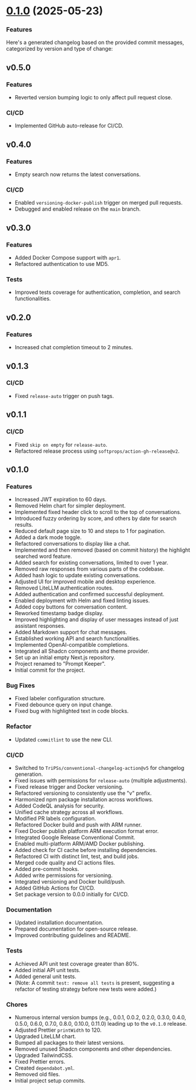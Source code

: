 # [0.1.0](https://github.com/kinorai/prompt-keeper/compare/v0.1.0...v0.1.0) (2025-05-23)


### Features
Here's a generated changelog based on the provided commit messages, categorized by version and type of change:

## v0.5.0

### Features

*   Reverted version bumping logic to only affect pull request close.

### CI/CD

*   Implemented GitHub auto-release for CI/CD.

## v0.4.0

### Features

*   Empty search now returns the latest conversations.

### CI/CD

*   Enabled `versioning-docker-publish` trigger on merged pull requests.
*   Debugged and enabled release on the `main` branch.

## v0.3.0

### Features

*   Added Docker Compose support with `apr1`.
*   Refactored authentication to use MD5.

### Tests

*   Improved tests coverage for authentication, completion, and search functionalities.

## v0.2.0

### Features

*   Increased chat completion timeout to 2 minutes.

## v0.1.3

### CI/CD

*   Fixed `release-auto` trigger on push tags.

## v0.1.1

### CI/CD

*   Fixed `skip on empty` for `release-auto`.
*   Refactored release process using `softprops/action-gh-release@v2`.

## v0.1.0

### Features

*   Increased JWT expiration to 60 days.
*   Removed Helm chart for simpler deployment.
*   Implemented fixed header click to scroll to the top of conversations.
*   Introduced fuzzy ordering by score, and others by date for search results.
*   Reduced default page size to 10 and steps to 1 for pagination.
*   Added a dark mode toggle.
*   Refactored conversations to display like a chat.
*   Implemented and then removed (based on commit history) the highlight searched word feature.
*   Added search for existing conversations, limited to over 1 year.
*   Removed raw responses from various parts of the codebase.
*   Added hash logic to update existing conversations.
*   Adjusted UI for improved mobile and desktop experience.
*   Removed LiteLLM authentication routes.
*   Added authentication and confirmed successful deployment.
*   Enabled deployment with Helm and fixed linting issues.
*   Added copy buttons for conversation content.
*   Reworked timestamp badge display.
*   Improved highlighting and display of user messages instead of just assistant responses.
*   Added Markdown support for chat messages.
*   Established working API and search functionalities.
*   Implemented OpenAI-compatible completions.
*   Integrated all Shadcn components and theme provider.
*   Set up an initial empty Next.js repository.
*   Project renamed to "Prompt Keeper".
*   Initial commit for the project.

### Bug Fixes

*   Fixed labeler configuration structure.
*   Fixed debounce query on input change.
*   Fixed bug with highlighted text in code blocks.

### Refactor

*   Updated `commitlint` to use the new CLI.

### CI/CD

*   Switched to `TriPSs/conventional-changelog-action@v5` for changelog generation.
*   Fixed issues with permissions for `release-auto` (multiple adjustments).
*   Fixed release trigger and Docker versioning.
*   Refactored versioning to consistently use the "v" prefix.
*   Harmonized npm package installation across workflows.
*   Added CodeQL analysis for security.
*   Unified cache strategy across all workflows.
*   Modified PR labels configuration.
*   Refactored Docker build and push with ARM runner.
*   Fixed Docker publish platform ARM execution format error.
*   Integrated Google Release Conventional Commit.
*   Enabled multi-platform ARM/AMD Docker publishing.
*   Added check for CI cache before installing dependencies.
*   Refactored CI with distinct lint, test, and build jobs.
*   Merged code quality and CI actions files.
*   Added pre-commit hooks.
*   Added write permissions for versioning.
*   Integrated versioning and Docker build/push.
*   Added GitHub Actions for CI/CD.
*   Set package version to 0.0.0 initially for CI/CD.

### Documentation

*   Updated installation documentation.
*   Prepared documentation for open-source release.
*   Improved contributing guidelines and README.

### Tests

*   Achieved API unit test coverage greater than 80%.
*   Added initial API unit tests.
*   Added general unit tests.
*   (Note: A commit `test: remove all tests` is present, suggesting a refactor of testing strategy before new tests were added.)

### Chores

*   Numerous internal version bumps (e.g., 0.0.1, 0.0.2, 0.2.0, 0.3.0, 0.4.0, 0.5.0, 0.6.0, 0.7.0, 0.8.0, 0.10.0, 0.11.0) leading up to the `v0.1.0` release.
*   Adjusted Prettier `printWidth` to 120.
*   Upgraded LiteLLM chart.
*   Bumped all packages to their latest versions.
*   Removed unused Shadcn components and other dependencies.
*   Upgraded TailwindCSS.
*   Fixed Prettier errors.
*   Created `dependabot.yml`.
*   Removed old files.
*   Initial project setup commits.

